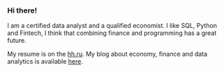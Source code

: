 ### Hi there!

I am a certified data analyst and a qualified economist. I like SQL, Python and Fintech, I think that combining finance and programming has a great future.

My resume is on the [hh.ru](https://krasnodar.hh.ru/resume/130003eaff0bfcd9940039ed1f31397a6f4237).  My blog about economy, finance and data analytics is available [here](https://dzen.ru/financier_and_data_analyst).
